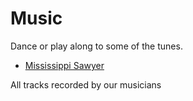 # Music

Dance or play along to some of the tunes.

- [Mississippi Sawyer](media/MississippiSawyer.mp3)

All tracks recorded by our musicians